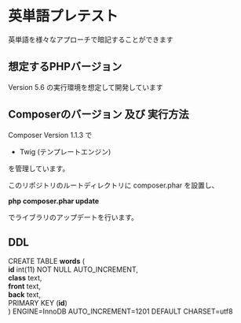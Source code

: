 # 英単語プレテスト

英単語を様々なアプローチで暗記することができます

## 想定するPHPバージョン

Version 5.6 の実行環境を想定して開発しています

## Composerのバージョン 及び 実行方法

Composer Version 1.1.3 で

- Twig (テンプレートエンジン)

を管理しています。

このリポジトリのルートディレクトリに composer.phar を設置し、

**php composer.phar update**

でライブラリのアップデートを行います。

## DDL

CREATE TABLE **words** (  
  **id** int(11) NOT NULL AUTO_INCREMENT,  
  **class** text,  
  **front** text,  
  **back** text,  
  PRIMARY KEY (**id**)  
) ENGINE=InnoDB AUTO_INCREMENT=1201 DEFAULT CHARSET=utf8

